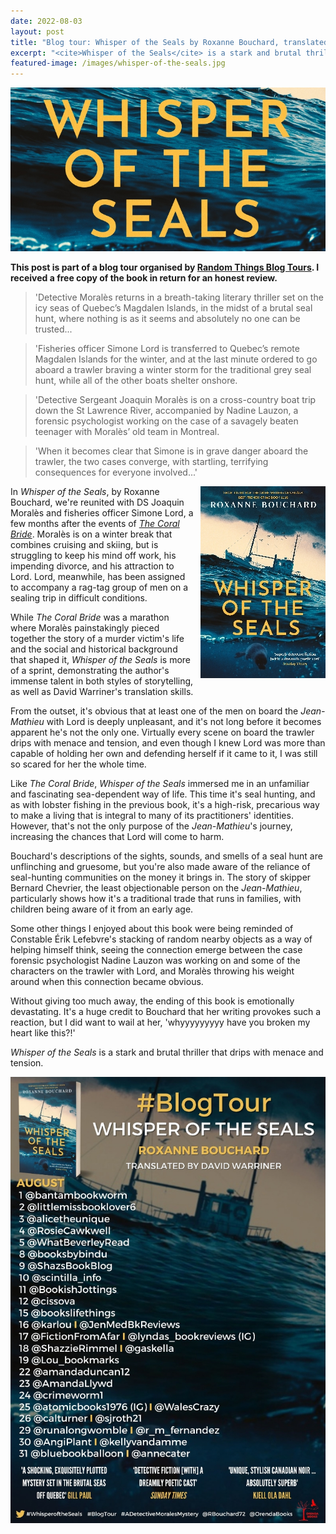 ```yaml
---
date: 2022-08-03
layout: post
title: "Blog tour: Whisper of the Seals by Roxanne Bouchard, translated by David Warriner"
excerpt: "<cite>Whisper of the Seals</cite> is a stark and brutal thriller that drips with menace and tension."
featured-image: /images/whisper-of-the-seals.jpg
---
```


![Whisper of the Seals](/images/whisper-of-the-seals.jpg)

**This post is part of a blog tour organised by [Random Things Blog Tours](http://randomthingsthroughmyletterbox.blogspot.com/p/services-to-publishers-authors-blog.html). I received a free copy of the book in return for an honest review.**

> 'Detective Moralès returns in a breath-taking literary thriller set on the icy seas of Quebec’s Magdalen Islands, in the midst of a brutal seal hunt, where nothing is as it seems and absolutely no one can be trusted...

> 'Fisheries officer Simone Lord is transferred to Quebec’s remote Magdalen Islands for the winter, and at the last minute ordered to go aboard a trawler braving a winter storm for the traditional grey seal hunt, while all of the other boats shelter onshore.

> 'Detective Sergeant Joaquin Moralès is on a cross-country boat trip down the St Lawrence River, accompanied by Nadine Lauzon, a forensic psychologist working on the case of a savagely beaten teenager with Moralès’ old team in Montreal.

> 'When it becomes clear that Simone is in grave danger aboard the trawler, the two cases converge, with startling, terrifying consequences for everyone involved...'

<img src="/images/whisper-of-the-seals-200.jpg" alt="Whisper of the Seals" style="float: right; margin-bottom: 10px; margin-left: 10px;">

In <cite>Whisper of the Seals</cite>, by Roxanne Bouchard, we're reunited with DS Joaquin Moralès and fisheries officer Simone Lord, a few months after the events of [<cite>The Coral Bride</cite>](/blog-tour-the-coral-bride/). Moralès is on a winter break that combines cruising and skiing, but is struggling to keep his mind off work, his impending divorce, and his attraction to Lord. Lord, meanwhile, has been assigned to accompany a rag-tag group of men on a sealing trip in difficult conditions.

While <cite>The Coral Bride</cite> was a marathon where Moralès painstakingly pieced together the story of a murder victim's life and the social and historical background that shaped it, <cite>Whisper of the Seals</cite> is more of a sprint, demonstrating the author's immense talent in both styles of storytelling, as well as David Warriner's translation skills.

From the outset, it's obvious that at least one of the men on board the <cite>Jean-Mathieu</cite> with Lord is deeply unpleasant, and it's not long before it becomes apparent he's not the only one. Virtually every scene on board the trawler drips with menace and tension, and even though I knew Lord was more than capable of holding her own and defending herself if it came to it, I was still so scared for her the whole time.

Like <cite>The Coral Bride</cite>, <cite>Whisper of the Seals</cite> immersed me in an unfamiliar and fascinating sea-dependent way of life. This time it's seal hunting, and as with lobster fishing in the previous book, it's a high-risk, precarious way to make a living that is integral to many of its practitioners' identities. However, that's not the only purpose of the <cite>Jean-Mathieu</cite>'s journey, increasing the chances that Lord will come to harm.

Bouchard's descriptions of the sights, sounds, and smells of a seal hunt are unflinching and gruesome, but you're also made aware of the reliance of seal-hunting communities on the money it brings in. The story of skipper Bernard Chevrier, the least objectionable person on the <cite>Jean-Mathieu</cite>, particularly shows how it's a traditional trade that runs in families, with children being aware of it from an early age.

Some other things I enjoyed about this book were being reminded of Constable Érik Lefebvre's stacking of random nearby objects as a way of helping himself think, seeing the connection emerge between the case forensic psychologist Nadine Lauzon was working on and some of the characters on the trawler with Lord, and Moralès throwing his weight around when this connection became obvious.

Without giving too much away, the ending of this book is emotionally devastating. It's a huge credit to Bouchard that her writing provokes such a reaction, but I did want to wail at her, 'whyyyyyyyyy have you broken my heart like this?!'

<cite>Whisper of the Seals</cite> is a stark and brutal thriller that drips with menace and tension.

![Whisper of the Seals blog tour banner](/images/whisper-of-the-seals-banner.jpg)
